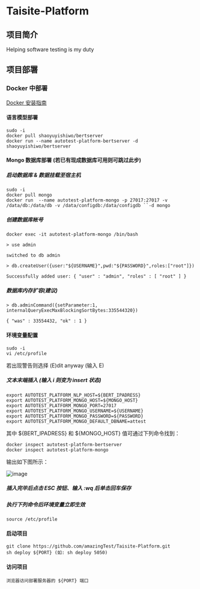 # Taisite-Platform

## 项目简介

Helping software testing is my duty


## 项目部署

### Docker 中部署 

[Docker 安装指南](https://www.runoob.com/docker/ubuntu-docker-install.html)

#### 语言模型部署

	sudo -i
	docker pull shaoyuyishiwo/bertserver
	docker run --name autotest-platform-bertserver -d shaoyuyishiwo/bertserver 

#### Mongo 数据库部署 (若已有现成数据库可用则可跳过此步)
  
##### 启动数据库 & 数据挂载至宿主机
    
    sudo -i
    docker pull mongo 
    docker run  --name autotest-platform-mongo -p 27017:27017 -v /data/db:/data/db -v /data/configdb:/data/configdb ``-d mongo
  
##### 创建数据库帐号

	docker exec -it autotest-platform-mongo /bin/bash

	> use admin
  
	switched to db admin
  
    > db.createUser({user:"${USERNAME}",pwd:"${PASSWORD}",roles:["root"]})
  
	Successfully added user: { "user" : "admin", "roles" : [ "root" ] }

##### 数据库内存扩容(建议)
  
    > db.adminCommand({setParameter:1, internalQueryExecMaxBlockingSortBytes:335544320})
    
    { "was" : 33554432, "ok" : 1 }
 

#### 环境变量配置
  
    sudo -i
    vi /etc/profile
  
  若出现警告则选择 (E)dit anyway (输入 E)
  
  ##### 文本末端插入 (输入 i 则变为 insert 状态)
  
    export AUTOTEST_PLATFORM_NLP_HOST=${BERT_IPADRESS}
    export AUTOTEST_PLATFORM_MONGO_HOST=${MONGO_HOST}
    export AUTOTEST_PLATFORM_MONGO_PORT=27017
    export AUTOTEST_PLATFORM_MONGO_USERNAME=${USERNAME}
    export AUTOTEST_PLATFORM_MONGO_PASSWORD=${PASSWORD}
    export AUTOTEST_PLATFORM_MONGO_DEFAULT_DBNAME=attest
	
  其中 ${BERT_IPADRESS} 和 ${MONGO_HOST} 值可通过下列命令找到：
  
    docker inspect autotest-platform-bertserver
    docker inspect autotest-platform-mongo
  
  输出如下图所示：
  
  ![image](https://github.com/amazingTest/Taisite-Platform/blob/master/images/001.png)
  
  ##### 插入完毕后点击 ESC 按钮、输入 :wq 后单击回车保存
  
  ##### 执行下列命令后环境变量立即生效
 
    source /etc/profile

#### 启动项目

    git clone https://github.com/amazingTest/Taisite-Platform.git
    sh deploy ${PORT} (如: sh deploy 5050)
    
#### 访问项目

    浏览器访问部署服务器的 ${PORT} 端口

